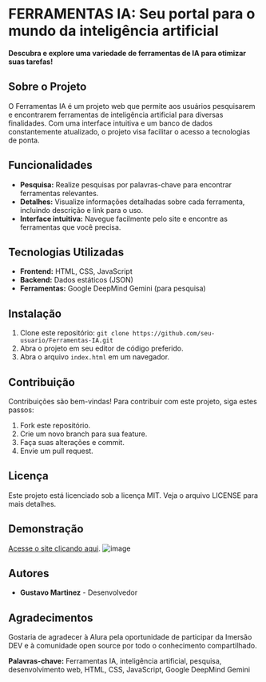 # FERRAMENTAS IA: Seu portal para o mundo da inteligência artificial

**Descubra e explore uma variedade de ferramentas de IA para otimizar suas tarefas!**

## Sobre o Projeto
O Ferramentas IA é um projeto web que permite aos usuários pesquisarem e encontrarem ferramentas de inteligência artificial para diversas finalidades. Com uma interface intuitiva e um banco de dados constantemente atualizado, o projeto visa facilitar o acesso a tecnologias de ponta.

## Funcionalidades
* **Pesquisa:** Realize pesquisas por palavras-chave para encontrar ferramentas relevantes.
* **Detalhes:** Visualize informações detalhadas sobre cada ferramenta, incluindo descrição e link para o uso.
* **Interface intuitiva:** Navegue facilmente pelo site e encontre as ferramentas que você precisa.

## Tecnologias Utilizadas
* **Frontend:** HTML, CSS, JavaScript
* **Backend:** Dados estáticos (JSON)
* **Ferramentas:** Google DeepMind Gemini (para pesquisa)

## Instalação
1. Clone este repositório: `git clone https://github.com/seu-usuario/Ferramentas-IA.git`
2. Abra o projeto em seu editor de código preferido.
3. Abra o arquivo `index.html` em um navegador.

## Contribuição
Contribuições são bem-vindas! Para contribuir com este projeto, siga estes passos:
1. Fork este repositório.
2. Crie um novo branch para sua feature.
3. Faça suas alterações e commit.
4. Envie um pull request.

## Licença
Este projeto está licenciado sob a licença MIT. Veja o arquivo LICENSE para mais detalhes.

## Demonstração
[Acesse o site clicando aqui](https://qmartinz.github.io/Ferramentas-IA/).
![image](https://github.com/user-attachments/assets/a4564f36-d857-4968-922b-c7a966665e74)

## Autores
* **Gustavo Martinez** - Desenvolvedor

## Agradecimentos
Gostaria de agradecer à Alura pela oportunidade de participar da Imersão DEV e à comunidade open source por todo o conhecimento compartilhado.

**Palavras-chave:** Ferramentas IA, inteligência artificial, pesquisa, desenvolvimento web, HTML, CSS, JavaScript, Google DeepMind Gemini
